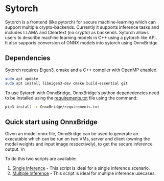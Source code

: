 # Sytorch

Sytorch is a frontend (like pytorch) for secure machine-learning which can support multiple crypto-backends. Currently it supports inference tasks and includes LLAMA and Cleartext (no crypto) as backends. Sytorch allows users to describe machine learning models in C++ using a pytorch like API. It also supports conversion of ONNX models into sytorch using OnnxBridge.

## Dependencies
Sytorch requires Eigen3, cmake and a C++ compiler with OpenMP enabled. 
```bash
sudo apt update
sudo apt install libeigen3-dev cmake build-essential git
```
To use Sytorch with OnnxBridge, OnnxBridge's python depenedencies need to be installed using the [requirements.txt](OnnxBridge/requirements.txt) file using the command:
```bash
pip3 install -r OnnxBridge/requirements.txt
```

## Quick start using OnnxBridge

Given an model onnx file, OnnxBridge can be used to generate an executable which can be run on two VMs, server and client (owning the model weights and input image respectively), to get the secure inference output. \n

To do this two scripts are available:
1. [Single Inference](/sytorch/Toy%20example-%20single%20inference.md) - This script is ideal for a single inference scenario.
2. [Multiple Inference](/sytorch/Toy%20example-%20multiple%20inference.md) - This script is ideal for multiple inference usecases.


